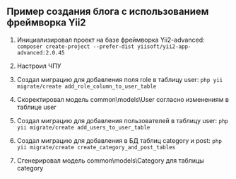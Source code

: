 ## Пример создания блога с использованием фреймворка Yii2

1.  Инициализировал проект на базе фреймворка Yii2-advanced: `composer create-project --prefer-dist yiisoft/yii2-app-advanced:2.0.45`

2.  Настроил ЧПУ

3.  Создал миграцию для добавления поля role в таблицу user: `php yii migrate/create add_role_column_to_user_table`

4.  Скоректировал модель common\models\User согласно изменениям в таблице user

5.  Создал миграцию для добавления пользователей в таблицу user: `php yii migrate/create add_users_to_user_table`

6.  Создал миграцию для добавления в БД таблиц category и post: `php yii migrate/create create_category_and_post_tables`

7.  Сгенерировал модель common\models\Category для таблицы category

